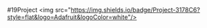 #19Project
<img src="https://img.shields.io/badge/Project-3178C6?style=flat&logo=Adafruit&logoColor=white"/>
